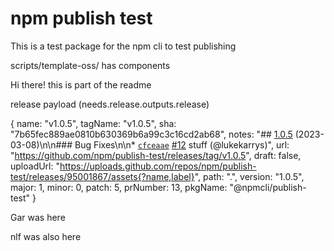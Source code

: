 # npm publish test

This is a test package for the npm cli to test publishing

scripts/template-oss/ has components

Hi there! this is part of the readme

release payload (needs.release.outputs.release)

{
  name: "v1.0.5",
  tagName: "v1.0.5",
  sha: "7b65fec889ae0810b630369b6a99c3c16cd2ab68",
  notes: "## [1.0.5](https://github.com/npm/publish-test/compare/v1.0.4...v1.0.5) (2023-03-08)\n\n### Bug Fixes\n\n* [`cfceaae`](https://github.com/npm/publish-test/commit/cfceaae79d9fd9ef4030047c063df5724f34354d) [#12](https://github.com/npm/publish-test/pull/12) stuff (@lukekarrys)",
  url: "https://github.com/npm/publish-test/releases/tag/v1.0.5",
  draft: false,
  uploadUrl: "https://uploads.github.com/repos/npm/publish-test/releases/95001867/assets{?name,label}",
  path: ".",
  version: "1.0.5",
  major: 1,
  minor: 0,
  patch: 5,
  prNumber: 13,
  pkgName: "@npmcli/publish-test"
}


Gar was here

nlf was also here
